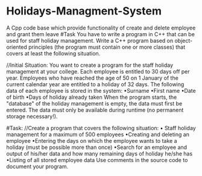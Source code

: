 # Holidays-Managment-System
A Cpp code base which provide functionality of create and delete employee and grant them leave
#Task 
You have to write a program in C++ that can be used for staff holiday management.
Write a C++ program based on object-oriented principles (the program must contain one or more classes) that covers at least the following situation.
 
//Initial Situation: 
You want to create a program for the staff holiday management at your college.
Each employee is entitled to 30 days off per year.
Employees who have reached the age of 50 on 1 January of the current calendar year are entitled to a holiday of 32 days.
The following data of each employee is stored in the system:
•Surname
•First name
•Date of birth
•Days of holiday already taken
When the program starts, the "database" of the holiday management is empty, the data must first be entered.
The data must only be available during runtime (no permanent storage necessary!).

#Task:
//Create a program that covers the following situation:
• Staff holiday management for a maximum of 500 employees
•Creating and deleting an employee
•Entering the days on which the employee wants to take a holiday (must be possible more than once)
•Search for an employee and output of his/her data and how many remaining days of holiday he/she has
•Listing of all stored employee data
Use comments in the source code to document your program.


